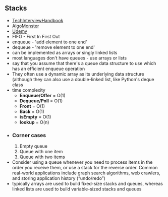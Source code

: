 ## Stacks
- [TechInterviewHandbook](https://www.techinterviewhandbook.org/algorithms/queue/)
- [AlgoMonster](https://algo.monster/problems/queue_intro)
- [Udemy](https://www.udemy.com/course/master-the-coding-interview-data-structures-algorithms/learn/lecture/12334448#overview)
- FIFO - First In First Out
- enqueue - 'add element to one end'
- dequeue - 'remove element to one end'
- can be implemented as arrays or singly linked lists
- most languages don't have queues - use arrays or lists
- say that you assume that there's a queue data structure to use which has an efficient enqueue operation
- They often use a dynamic array as its underlying data structure (although they can also use a double-linked list, like Python's deque class
- time complexity
    - **Enqueue/Offer** = O(1)
    - **Dequeue/Poll** = O(1)
    - **Front** = O(1)
    - **Back** = O(1)
    - **isEmpty** = O(1)
    - **lookup** = O(n)
- ### Corner cases
    1. Empty queue
    2. Queue with one item
    3. Queue with two items
- Consider using a queue whenever you need to process items in the order you receive them, or use a stack for the reverse order. Common real-world applications include graph search algorithms, web crawlers, and storing application history (“undo/redo”)
- typically arrays are used to build fixed-size stacks and queues, whereas linked lists are used to build variable-sized stacks and queues